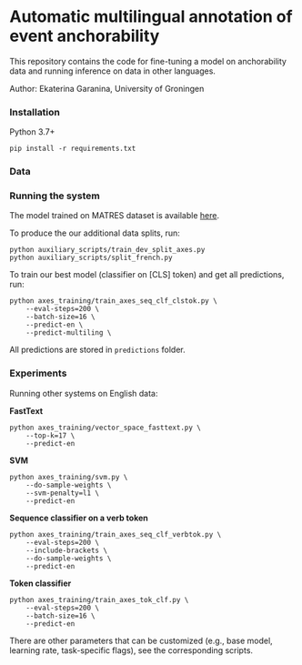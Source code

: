 # Automatic multilingual annotation of event anchorability

This repository contains the code for fine-tuning a model on anchorability data and running inference on data in other languages.

Author: Ekaterina Garanina, University of Groningen

### Installation

Python 3.7+

```
pip install -r requirements.txt
```

### Data

### Running the system

The model trained on MATRES dataset is available [here](https://drive.google.com/file/d/1Z_5j1PlUAkdsyynM5_QCeIn2-f8DKnTg/view?usp=sharing).

To produce the our additional data splits, run:

```
python auxiliary_scripts/train_dev_split_axes.py
python auxiliary_scripts/split_french.py
```

To train our best model (classifier on \[CLS\] token) and get all predictions, run:

```
python axes_training/train_axes_seq_clf_clstok.py \
    --eval-steps=200 \
    --batch-size=16 \
    --predict-en \
    --predict-multiling \
```

All predictions are stored in `predictions` folder.


### Experiments

Running other systems on English data:

**FastText**
```
python axes_training/vector_space_fasttext.py \
    --top-k=17 \
    --predict-en
```

**SVM**

```
python axes_training/svm.py \
    --do-sample-weights \
    --svm-penalty=l1 \
    --predict-en
```

**Sequence classifier on a verb token**

```
python axes_training/train_axes_seq_clf_verbtok.py \
    --eval-steps=200 \
    --include-brackets \
    --do-sample-weights \
    --predict-en
```

**Token classifier**

```
python axes_training/train_axes_tok_clf.py \
    --eval-steps=200 \
    --batch-size=16 \
    --predict-en
```

There are other parameters that can be customized (e.g., base model, learning rate, task-specific flags), see the corresponding scripts.
